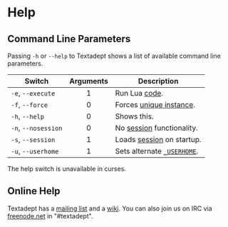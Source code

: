 # Help

## Command Line Parameters

Passing `-h` or `--help` to Textadept shows a list of available command line
parameters.

Switch             |Arguments|Description
-------------------|:-------:|-----------
`-e`, `--execute`  |    1    |Run Lua [code][].
`-f`, `--force`    |    0    |Forces [unique instance][].
`-h`, `--help`     |    0    |Shows this.
`-n`, `--nosession`|    0    |No [session][] functionality.
`-s`, `--session`  |    1    |Loads [session][] on startup.
`-u`, `--userhome` |    1    |Sets alternate [`_USERHOME`][].

The help switch is unavailable in curses.

[code]: 10_Advanced.html#Command.Entry
[unique instance]: 02_Installation.html#Single.Instance
[session]: 04_WorkingWithFiles.html#Sessions
[`_USERHOME`]: api/_G.html#_USERHOME

## Online Help

Textadept has a [mailing list][] and a [wiki][]. You can also join us on IRC via
[freenode.net][] in "#textadept".

[mailing list]: http://foicica.com/lists
[wiki]: http://foicica.com/wiki/textadept
[freenode.net]: http://freenode.net
